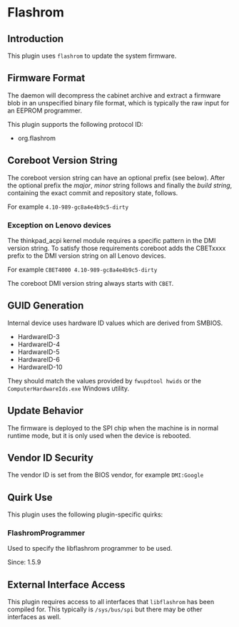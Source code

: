 # Flashrom

## Introduction

This plugin uses `flashrom` to update the system firmware.

## Firmware Format

The daemon will decompress the cabinet archive and extract a firmware blob in
an unspecified binary file format, which is typically the raw input for an
EEPROM programmer.

This plugin supports the following protocol ID:

* org.flashrom

## Coreboot Version String

The coreboot version string can have an optional prefix (see below).
After the optional prefix the *major*, *minor* string follows and finally
the *build string*, containing the exact commit and repository state, follows.

For example `4.10-989-gc8a4e4b9c5-dirty`

### Exception on Lenovo devices

The thinkpad_acpi kernel module requires a specific pattern in the DMI version
string. To satisfy those requirements coreboot adds the CBETxxxx prefix to the
DMI version string on all Lenovo devices.

For example `CBET4000 4.10-989-gc8a4e4b9c5-dirty`

The coreboot DMI version string always starts with `CBET`.

## GUID Generation

Internal device uses hardware ID values which are derived from SMBIOS.

* HardwareID-3
* HardwareID-4
* HardwareID-5
* HardwareID-6
* HardwareID-10

They should match the values provided by `fwupdtool hwids` or the
`ComputerHardwareIds.exe` Windows utility.

## Update Behavior

The firmware is deployed to the SPI chip when the machine is in normal runtime
mode, but it is only used when the device is rebooted.

## Vendor ID Security

The vendor ID is set from the BIOS vendor, for example `DMI:Google`

## Quirk Use

This plugin uses the following plugin-specific quirks:

### FlashromProgrammer

Used to specify the libflashrom programmer to be used.

Since: 1.5.9

## External Interface Access

This plugin requires access to all interfaces that `libflashrom` has been compiled for.
This typically is `/sys/bus/spi` but there may be other interfaces as well.
